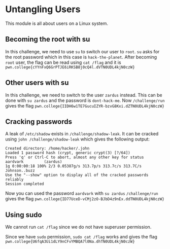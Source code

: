 # Untangling Users

This module is all about users on a Linux system.

## Becoming the root with su

In this challenge, we need to use `su` to switch our user to `root`. `su` asks for the root password which in this case is `hack-the-planet`. After becoming `root` user, the flag can be read using `cat /flag` and it is `pwn.college{cYYnFxQ6GrPTJE6iRKSB8j0cQ4l.dVTN0UDL4kjN0czW}`

## Other users with su

In this challenge, we need to switch to the user `zardus` instead. This can be done with `su zardus` and the password is `dont-hack-me`. Now `/challenge/run` gives the flag `pwn.college{IIDH6w1TE7GucuIZYR-bzvG8Kxi.dZTN0UDL4kjN0czW}`

## Cracking passwords

A leak of `/etc/shadow` exists in `/challenge/shadow-leak`. It can be cracked using `john /challenge/shadow-leak` which gives the following output:
```
Created directory: /home/hacker/.john
Loaded 1 password hash (crypt, generic crypt(3) [?/64])
Press 'q' or Ctrl-C to abort, almost any other key for status
aardvark         (zardus)
1g 0:00:00:18 100% 2/3 0.05387g/s 313.7p/s 313.7c/s 313.7C/s Johnson..buzz
Use the "--show" option to display all of the cracked passwords reliably
Session completed
```

Now you can used the password `aardvark` with `su zardus`
`/challenge/run` gives the flag `pwn.college{ID77UceD-vCMj2zO-BJbD4z9nEx.ddTN0UDL4kjN0czW}`

## Using sudo

We cannot run `cat /flag` since we do not have superuser permission.

Since we have `sudo` permission, `sudo cat /flag` works and gives the flag `pwn.college{U6fqA3Ui1dLY9nCFvYMBQA7l0Na.dhTN0UDL4kjN0czW}`

